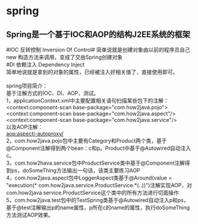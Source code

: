 # spring
Spring是一个基于IOC和AOP的结构J2EE系统的框架
-----------------------------------------
#IOC 反转控制 Inversion Of Control#
简单说就是创建对象由以前的程序员自己new 构造方法来调用，变成了交由Spring创建对象<br>
#DI 依赖注入 Dependency Inject<br>
简单地说就是拿到的对象的属性，已经被注入好相关值了，直接使用即可。<br>
<br>
spring项目简介：<br>
基于注解方式的IOC、DI、AOP、测试。<br>
1，applicationContext.xml中主要配置相关语句扫描某些包下的注解：
<context:component-scan base-package="com.how2java.pojo"><br>
<context:component-scan base-package="com.how2java.aspect"/><br>
<context:component-scan base-package="com.how2java.service"/><br>
以及AOP注解：<br>
<aop:aspectj-autoproxy/> <br>
2，com.how2java.pojo包中主要有Category和Product两个类，基于@Component注解得到两个bean：c和p。Product中基于@Autowired自动注入c。<br>
3，com.how2hava.service包中ProductService类中基于@Component注解得到ps，doSomeThing方法输出一句话，该类主要练习AOP<br>
4，com.how2java.aspect包中LoggerAspect类基于@Around(value = "execution(* com.how2java.service.ProductService.*(..))")注解实现AOP，对com.how2java.service.ProductService这个类中的所有方法进行切面操作 <br>
5，com.how2java.test包中的TestSpring类基于@Autowired自动注入p和ps，基于@test注解输出p的name属性、p所在c的name的属性，执行doSomeThing方法测试AOP效果。
